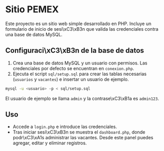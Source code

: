 # Sitio PEMEX

Este proyecto es un sitio web simple desarrollado en PHP. Incluye un formulario de inicio de sesi\xC3\xB3n que valida las credenciales contra una base de datos MySQL.

## Configuraci\xC3\xB3n de la base de datos

1. Crea una base de datos MySQL y un usuario con permisos. Las credenciales por defecto se encuentran en `conexion.php`.
2. Ejecuta el script `sql/setup.sql` para crear las tablas necesarias (`usuarios` y `vacantes`) e insertar un usuario de ejemplo.

```bash
mysql -u <usuario> -p < sql/setup.sql
```

El usuario de ejemplo se llama `admin` y la contrase\xC3\xB1a es `admin123`.

## Uso

- Accede a `login.php` e introduce las credenciales.
- Tras iniciar sesi\xC3\xB3n se muestra el `dashboard.php`, donde podr\xC3\xA1s administrar las vacantes. Desde este panel puedes agregar, editar y eliminar registros.

